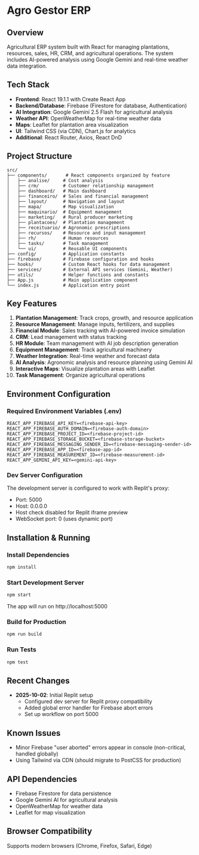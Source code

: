 # Agro Gestor ERP

## Overview
Agricultural ERP system built with React for managing plantations, resources, sales, HR, CRM, and agricultural operations. The system includes AI-powered analysis using Google Gemini and real-time weather data integration.

## Tech Stack
- **Frontend**: React 19.1.1 with Create React App
- **Backend/Database**: Firebase (Firestore for database, Authentication)
- **AI Integration**: Google Gemini 2.5 Flash for agricultural analysis
- **Weather API**: OpenWeatherMap for real-time weather data
- **Maps**: Leaflet for plantation area visualization
- **UI**: Tailwind CSS (via CDN), Chart.js for analytics
- **Additional**: React Router, Axios, React DnD

## Project Structure
```
src/
├── components/       # React components organized by feature
│   ├── analise/     # Cost analysis
│   ├── crm/         # Customer relationship management
│   ├── dashboard/   # Main dashboard
│   ├── financeiro/  # Sales and financial management
│   ├── layout/      # Navigation and layout
│   ├── mapa/        # Map visualization
│   ├── maquinario/  # Equipment management
│   ├── marketing/   # Rural producer marketing
│   ├── plantacoes/  # Plantation management
│   ├── receituario/ # Agronomic prescriptions
│   ├── recursos/    # Resource and input management
│   ├── rh/          # Human resources
│   ├── tasks/       # Task management
│   └── ui/          # Reusable UI components
├── config/          # Application constants
├── firebase/        # Firebase configuration and hooks
├── hooks/           # Custom React hooks for data management
├── services/        # External API services (Gemini, Weather)
├── utils/           # Helper functions and constants
├── App.js           # Main application component
└── index.js         # Application entry point
```

## Key Features
1. **Plantation Management**: Track crops, growth, and resource application
2. **Resource Management**: Manage inputs, fertilizers, and supplies
3. **Financial Module**: Sales tracking with AI-powered invoice simulation
4. **CRM**: Lead management with status tracking
5. **HR Module**: Team management with AI job description generation
6. **Equipment Management**: Track agricultural machinery
7. **Weather Integration**: Real-time weather and forecast data
8. **AI Analysis**: Agronomic analysis and resource planning using Gemini AI
9. **Interactive Maps**: Visualize plantation areas with Leaflet
10. **Task Management**: Organize agricultural operations

## Environment Configuration

### Required Environment Variables (.env)
```
REACT_APP_FIREBASE_API_KEY=<firebase-api-key>
REACT_APP_FIREBASE_AUTH_DOMAIN=<firebase-auth-domain>
REACT_APP_FIREBASE_PROJECT_ID=<firebase-project-id>
REACT_APP_FIREBASE_STORAGE_BUCKET=<firebase-storage-bucket>
REACT_APP_FIREBASE_MESSAGING_SENDER_ID=<firebase-messaging-sender-id>
REACT_APP_FIREBASE_APP_ID=<firebase-app-id>
REACT_APP_FIREBASE_MEASUREMENT_ID=<firebase-measurement-id>
REACT_APP_GEMINI_API_KEY=<gemini-api-key>
```

### Dev Server Configuration
The development server is configured to work with Replit's proxy:
- Port: 5000
- Host: 0.0.0.0
- Host check disabled for Replit iframe preview
- WebSocket port: 0 (uses dynamic port)

## Installation & Running

### Install Dependencies
```bash
npm install
```

### Start Development Server
```bash
npm start
```
The app will run on http://localhost:5000

### Build for Production
```bash
npm run build
```

### Run Tests
```bash
npm test
```

## Recent Changes
- **2025-10-02**: Initial Replit setup
  - Configured dev server for Replit proxy compatibility
  - Added global error handler for Firebase abort errors
  - Set up workflow on port 5000

## Known Issues
- Minor Firebase "user aborted" errors appear in console (non-critical, handled globally)
- Using Tailwind via CDN (should migrate to PostCSS for production)

## API Dependencies
- Firebase Firestore for data persistence
- Google Gemini AI for agricultural analysis
- OpenWeatherMap for weather data
- Leaflet for map visualization

## Browser Compatibility
Supports modern browsers (Chrome, Firefox, Safari, Edge)

